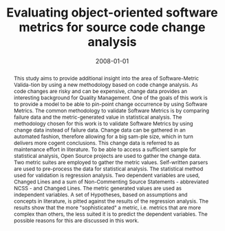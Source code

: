 ---
abstract: This study aims to provide additional insight into the area of Software-Metric
  Valida-tion by using a new methodology based on code change analysis. As code changes
  are risky and can be expensive, change data provides an interesting background for
  Quality Management. One of the goals of this work is to provide a model to be able
  to pin-point change occurrence by using Software Metrics. The common methodology
  to validate Software Metrics is by comparing failure data and the metric-generated
  value in statistical analysis. The methodology chosen for this work is to validate
  Software Metrics by using change data instead of failure data. Change data can be
  gathered in an automated fashion, therefore allowing for a big sam-ple size, which
  in turn delivers more cogent conclusions. This change data is referred to as maintenance
  effort in literature. To be able to access a sufficient sample for statistical analysis,
  Open Source projects are used to gather the change data. Two metric suites are employed
  to gather the metric values. Self-written parsers are used to pre-process the data
  for statistical analysis. The statistical method used for validation is regression
  analysis. Two dependent variables are used, Changed Lines and a sum of Non-Commenting
  Source Statements - abbreviated NCSS - and Changed Lines. The metric generated values
  are used as independent variables. A set of Hypotheses, based on assumptions and
  concepts in literature, is pitted against the results of the regression analysis.
  The results show that the more "sophisticated" a metric, i.e. metrics that are more
  complex than others, the less suited it is to predict the dependent variables. The
  possible reasons for this are discussed in this work.
authors:
- Andreas Mauczka
date: '2008-01-01'
featured: false
links:
- name: Publik
  url: https://publik.tuwien.ac.at/showentry.php?ID=171942&lang=2
publication_types:
- '7'
publishDate: '2008-01-01'
title: Evaluating object-oriented software metrics for source code change analysis
url_pdf: ''
---